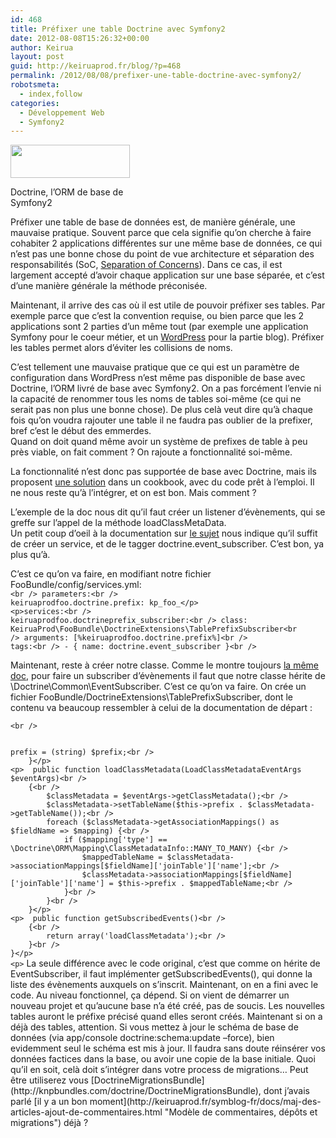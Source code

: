 ```yaml
---
id: 468
title: Préfixer une table Doctrine avec Symfony2
date: 2012-08-08T15:26:32+00:00
author: Keirua
layout: post
guid: http://keiruaprod.fr/blog/?p=468
permalink: /2012/08/08/prefixer-une-table-doctrine-avec-symfony2/
robotsmeta:
  - index,follow
categories:
  - Développement Web
  - Symfony2
---
```

<div id="attachment_469" style="width: 201px" class="wp-caption alignright">
  <a href="http://www.doctrine-project.org/"><img class="size-full wp-image-469" title="Logo doctrine" src="http://keiruaprod.fr/blog/wp-content/uploads/2012/08/doctrine_logo.png" alt="" width="191" height="53" /></a>
  
  <p class="wp-caption-text">
    Doctrine, l&rsquo;ORM de base de Symfony2
  </p>
</div>

Préfixer une table de base de données est, de manière générale, une mauvaise pratique. Souvent parce que cela signifie qu&rsquo;on cherche à faire cohabiter 2 applications différentes sur une même base de données, ce qui n&rsquo;est pas une bonne chose du point de vue architecture et séparation des responsabilités (SoC, [Separation of Concerns](http://aspiringcraftsman.com/2008/01/03/art-of-separation-of-concerns/)). Dans ce cas, il est largement accepté d&rsquo;avoir chaque application sur une base séparée, et c&rsquo;est d&rsquo;une manière générale la méthode préconisée.

Maintenant, il arrive des cas où il est utile de pouvoir préfixer ses tables. Par exemple parce que c&rsquo;est la convention requise, ou bien parce que les 2 applications sont 2 parties d&rsquo;un même tout (par exemple une application Symfony pour le coeur métier, et un [WordPress](www.wordpress.com) pour la partie blog). Préfixer les tables permet alors d&rsquo;éviter les collisions de noms.

<!--more-->

C&rsquo;est tellement une mauvaise pratique que ce qui est un paramètre de configuration dans WordPress n&rsquo;est même pas disponible de base avec Doctrine, l&rsquo;ORM livré de base avec Symfony2. On a pas forcément l&rsquo;envie ni la capacité de renommer tous les noms de tables soi-même (ce qui ne serait pas non plus une bonne chose). De plus celà veut dire qu&rsquo;à chaque fois qu&rsquo;on voudra rajouter une table il ne faudra pas oublier de la prefixer, bref c&rsquo;est le début des emmerdes.  
Quand on doit quand même avoir un système de prefixes de table à peu près viable, on fait comment ? On rajoute a fonctionnalité soi-même.

La fonctionnalité n&rsquo;est donc pas supportée de base avec Doctrine, mais ils proposent [une solution](http://docs.doctrine-project.org/projects/doctrine-orm/en/2.0.x/cookbook/sql-table-prefixes.html) dans un cookbook, avec du code prêt à l&#8217;emploi. Il ne nous reste qu&rsquo;à l&rsquo;intégrer, et on est bon. Mais comment ?

L&rsquo;exemple de la doc nous dit qu&rsquo;il faut créer un listener d&rsquo;évènements, qui se greffe sur l&rsquo;appel de la méthode loadClassMetaData.  
Un petit coup d&rsquo;oeil à la documentation sur [le sujet](http://symfony.com/doc/current/cookbook/doctrine/event_listeners_subscribers.html) nous indique qu&rsquo;il suffit de créer un service, et de le tagger doctrine.event_subscriber. C&rsquo;est bon, ya plus qu&rsquo;à.

C&rsquo;est ce qu&rsquo;on va faire, en modifiant notre fichier FooBundle/config/services.yml:  
<code lang="yaml">&lt;br />
parameters:&lt;br />
    keiruaprodfoo.doctrine.prefix: kp_foo_&lt;/p>
&lt;p>services:&lt;br />
    keiruaprodfoo.doctrineprefix_subscriber:&lt;br />
        class: KeiruaProd\FooBundle\DoctrineExtensions\TablePrefixSubscriber&lt;br />
        arguments: [%keiruaprodfoo.doctrine.prefix%]&lt;br />
        tags:&lt;br />
            - { name: doctrine.event_subscriber }&lt;br />
</code>

Maintenant, reste à créer notre classe. Comme le montre toujours [la même doc](http://docs.doctrine-project.org/projects/doctrine-orm/en/2.1/reference/events.html#the-event-system), pour faire un subscriber d&rsquo;évènements il faut que notre classe hérite de \Doctrine\Common\EventSubscriber. C&rsquo;est ce qu&rsquo;on va faire. On crée un fichier FooBundle/DoctrineExtensions\TablePrefixSubscriber, dont le contenu va beaucoup ressembler à celui de la documentation de départ :

<code lang="php">&lt;br />
<?php

namespace KeiruaProd\FooBundle\DoctrineExtensions;
use \Doctrine\ORM\Event\LoadClassMetadataEventArgs;

class TablePrefixSubscriber implements \Doctrine\Common\EventSubscriber
{
    protected $prefix = '';

    public function __construct($prefix)
    {
        $this->prefix = (string) $prefix;&lt;br />
    }&lt;/p>
&lt;p>	public function loadClassMetadata(LoadClassMetadataEventArgs $eventArgs)&lt;br />
    {&lt;br />
        $classMetadata = $eventArgs->getClassMetadata();&lt;br />
        $classMetadata->setTableName($this->prefix . $classMetadata->getTableName());&lt;br />
        foreach ($classMetadata->getAssociationMappings() as $fieldName => $mapping) {&lt;br />
            if ($mapping['type'] == \Doctrine\ORM\Mapping\ClassMetadataInfo::MANY_TO_MANY) {&lt;br />
                $mappedTableName = $classMetadata->associationMappings[$fieldName]['joinTable']['name'];&lt;br />
                $classMetadata->associationMappings[$fieldName]['joinTable']['name'] = $this->prefix . $mappedTableName;&lt;br />
            }&lt;br />
        }&lt;br />
    }&lt;/p>
&lt;p>	public function getSubscribedEvents()&lt;br />
    {&lt;br />
        return array('loadClassMetadata');&lt;br />
    }&lt;br />
}&lt;/p>
&lt;p></code>

La seule différence avec le code original, c&rsquo;est que comme on hérite de EventSubscriber, il faut implémenter getSubscribedEvents(), qui donne la liste des évènements auxquels on s&rsquo;inscrit.

Maintenant, on en a fini avec le code. Au niveau fonctionnel, ça dépend. Si on vient de démarrer un nouveau projet et qu&rsquo;aucune base n&rsquo;a été créé, pas de soucis. Les nouvelles tables auront le préfixe précisé quand elles seront créés.  
Maintenant si on a déjà des tables, attention. Si vous mettez à jour le schéma de base de données (via app/console doctrine:schema:update &#8211;force), bien evidemment seul le schéma est mis à jour. Il faudra sans doute réinsérer vos données factices dans la base, ou avoir une copie de la base initiale. Quoi qu&rsquo;il en soit, celà doit s&rsquo;intégrer dans votre process de migrations&#8230; Peut être utiliserez vous [DoctrineMigrationsBundle](http://knpbundles.com/doctrine/DoctrineMigrationsBundle), dont j&rsquo;avais parlé [il y a un bon moment](http://keiruaprod.fr/symblog-fr/docs/maj-des-articles-ajout-de-commentaires.html "Modèle de commentaires, dépôts et migrations") déjà ?